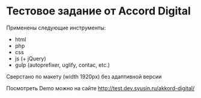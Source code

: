# Тестовое задание от Accord Digital

Применены следующие инструменты:
- html
- php
- css
- js (+ jQuery)
- gulp (autoprefixer, uglify, contac, etc.)

Сверстано по макету (width 1920px) без адаптивной версии

Посмотреть Demo можно на сайте http://test.dev.syusin.ru/akkord-digital/
